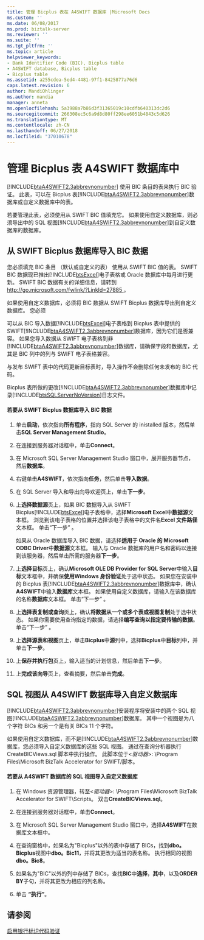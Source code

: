 ```yaml
---
title: 管理 Bicplus 表在 A4SWIFT 数据库 |Microsoft Docs
ms.custom: ''
ms.date: 06/08/2017
ms.prod: biztalk-server
ms.reviewer: ''
ms.suite: ''
ms.tgt_pltfrm: ''
ms.topic: article
helpviewer_keywords:
- Bank Identifier Code (BIC), Bicplus table
- A4SWIFT database, Bicplus table
- Bicplus table
ms.assetid: a255cdea-5ed4-4481-97f1-8425877a76d6
caps.latest.revision: 6
author: MandiOhlinger
ms.author: mandia
manager: anneta
ms.openlocfilehash: 5a3988a7b86d3f31365019c10cdfb640313dc2d6
ms.sourcegitcommit: 266308ec5c6a9d8d80ff298ee6051b4843c5d626
ms.translationtype: MT
ms.contentlocale: zh-CN
ms.lasthandoff: 06/27/2018
ms.locfileid: "37010678"
---
```

# <a name="managing-the-bicplus-table-in-the-a4swift-database"></a>管理 Bicplus 表 A4SWIFT 数据库中
[!INCLUDE[btaA4SWIFT2.3abbrevnonumber](../../includes/btaa4swift2-3abbrevnonumber-md.md)] 使用 BIC 条目的表来执行 BIC 验证。 此表，可以在 Bicplus 表[!INCLUDE[btaA4SWIFT2.3abbrevnonumber](../../includes/btaa4swift2-3abbrevnonumber-md.md)]数据库或自定义数据库中的表。  
  
 若要管理此表，必须使用从 SWIFT BIC 值填充它。 如果使用自定义数据库，则必须导出中的 SQL 视图[!INCLUDE[btaA4SWIFT2.3abbrevnonumber](../../includes/btaa4swift2-3abbrevnonumber-md.md)]到自定义数据库的数据库。  
  
## <a name="importing-bic-data-from-the-swift-bicplus-database"></a>从 SWIFT Bicplus 数据库导入 BIC 数据  
 您必须填充 BIC 条目 （默认或自定义的表） 使用从 SWIFT BIC 值的表。 SWIFT BIC 数据现已推出[!INCLUDE[btsExcel](../../includes/btsexcel-md.md)]电子表格或 Oracle 数据库中每月进行更新。 SWIFT BIC 数据有关的详细信息，请转到[ http://go.microsoft.com/fwlink/?LinkId=27885 ](http://go.microsoft.com/fwlink/?LinkId=27885)。  
  
 如果使用自定义数据库，必须将 BIC 数据从 SWIFT Bicplus 数据库导出到自定义数据库。 您必须  
  
 可以从 BIC 导入数据[!INCLUDE[btsExcel](../../includes/btsexcel-md.md)]电子表格到 Bicplus 表中提供的 SWIFT[!INCLUDE[btaA4SWIFT2.3abbrevnonumber](../../includes/btaa4swift2-3abbrevnonumber-md.md)]数据库，因为它们是否兼容。 如果您导入数据从 SWIFT 电子表格到非[!INCLUDE[btaA4SWIFT2.3abbrevnonumber](../../includes/btaa4swift2-3abbrevnonumber-md.md)]数据库，请确保字段和数据库，尤其是 BIC 列中的列与 SWIFT 电子表格兼容。  
  
 与发布 SWIFT 表中的代码更新目标表时，导入操作不会删除任何未发布的 BIC 代码。  
  
 Bicplus 表所做的更改[!INCLUDE[btaA4SWIFT2.3abbrevnonumber](../../includes/btaa4swift2-3abbrevnonumber-md.md)]数据库中记录[!INCLUDE[btsSQLServerNoVersion](../../includes/btssqlservernoversion-md.md)]日志文件。  
  
#### <a name="to-import-bic-data-from-the-swift-bicplus-database"></a>若要从 SWIFT Bicplus 数据库导入 BIC 数据  
  
1. 单击**启动**，依次指向**所有程序**，指向 SQL Server 的 inistalled 版本，然后单击**SQL Server Management Studio**。  
  
2. 在连接到服务器对话框中，单击**Connect**。  
  
3. 在 Microsoft SQL Server Management Studio 窗口中，展开服务器节点，然后**数据库**。  
  
4. 右键单击**A4SWIFT**，依次指向**任务**，然后单击**导入数据**。  
  
5. 在 SQL Server 导入和导出向导欢迎页上，单击**下一步**。  
  
6. 上**选择数据源**页上，如果 BIC 数据导入从 SWIFT Bicplus[!INCLUDE[btsExcel](../../includes/btsexcel-md.md)]电子表格中，选择**Microsoft Excel**中**数据源**文本框。 浏览到该电子表格的位置并选择该电子表格中的文件名**Excel 文件路径**文本框。 单击“下一步” 。  
  
    如果从 Oracle 数据库导入 BIC 数据，请选择**适用于 Oracle 的 Microsoft ODBC Driver**中**数据源**文本框。 输入与 Oracle 数据库的用户名和密码以连接到该服务器，然后单击所需的服务器**下一步**。  
  
7. 上**选择目标**页上，确认**Microsoft OLE DB Provider for SQL Server**中输入**目标**文本框中，并确保**使用Windows 身份验证**处于选中状态。 如果您在安装中的 Bicplus 表[!INCLUDE[btaA4SWIFT2.3abbrevnonumber](../../includes/btaa4swift2-3abbrevnonumber-md.md)]数据库中，确认**A4SWIFT**中输入**数据库**文本框。 如果使用自定义数据库，请输入在该数据库的名称**数据库**文本框。 单击“下一步” 。  
  
8. 上**选择表复制或查询**页上，确认**将数据从一个或多个表或视图复制**处于选中状态。 如果你需要使用查询指定的数据，请选择**编写查询以指定要传输的数据**。 单击“下一步” 。  
  
9. 上**选择源表和视图**页上，单击**Bicplus**中**源**列中，选择**Bicplus**中**目标**列中，并单击**下一步**。  
  
10. 上**保存并执行包**页上，输入适当的计划信息，然后单击**下一步**。  
  
11. 上**完成该向导**页上，查看摘要，然后单击**完成**。  
  
## <a name="importing-sql-views-from-the-a4swift-database-into-a-custom-database"></a>SQL 视图从 A4SWIFT 数据库导入自定义数据库  
 [!INCLUDE[btaA4SWIFT2.3abbrevnonumber](../../includes/btaa4swift2-3abbrevnonumber-md.md)]安装程序将安装中的两个 SQL 视图[!INCLUDE[btaA4SWIFT2.3abbrevnonumber](../../includes/btaa4swift2-3abbrevnonumber-md.md)]数据库。 其中一个视图是为八个字符 BICs 和另一个是有关 BICs 11 个字符。  
  
 如果使用自定义数据库，而不是[!INCLUDE[btaA4SWIFT2.3abbrevnonumber](../../includes/btaa4swift2-3abbrevnonumber-md.md)]数据库，您必须导入自定义数据库的这些 SQL 视图。 通过在查询分析器执行 CreateBICViews.sql 脚本中执行操作。 此脚本位于\<*驱动器*\>: \Program Files\Microsoft BizTalk Accelerator for SWIFT/脚本。  
  
#### <a name="to-import-sql-views-from-the-a4swift-database-into-a-custom-database"></a>若要从 A4SWIFT 数据库的 SQL 视图导入自定义数据库  
  
1.  在 Windows 资源管理器，转至\<*驱动器*\>: \Program Files\Microsoft BizTalk Accelerator for SWIFT\Scripts。 双击**CreateBICViews.sql**。  
  
2.  在连接到服务器对话框中，单击**Connect**。  
  
3.  在 Microsoft SQL Server Management Studio 窗口中，选择**A4SWIFT**在数据库文本框中。  
  
4.  在查询窗格中，如果名为"Bicplus"以外的表中存储了 BICs，找到**dbo。Bicplus**视图中**dbo。Bic11**，并将其更改为适当的表名称。 执行相同的视图**dbo。Bic8**。  
  
5.  如果名为"BIC"以外的列中存储了 BICs，查找**BIC**中**选择**，**其中**，以及**ORDER BY**子句，并将其更改为相应的列名称。  
  
6.  单击 **“执行”**。  
  
## <a name="see-also"></a>请参阅  
 [启用银行标识代码验证](../../adapters-and-accelerators/accelerator-swift/enabling-validation-of-bank-identifier-codes.md)